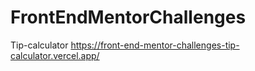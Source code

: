 # FrontEndMentorChallenges
Tip-calculator https://front-end-mentor-challenges-tip-calculator.vercel.app/
